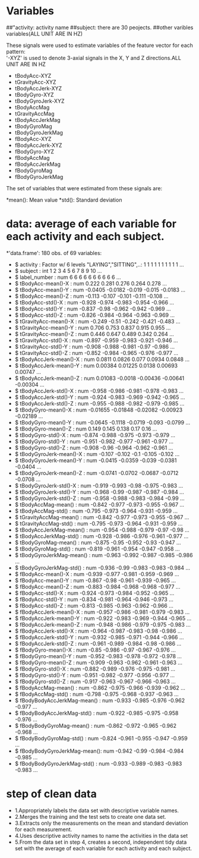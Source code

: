 # Variables

##"activity: activity name
##subject: there are 30 peojects.
##other varibles variables(ALL UNIT ARE IN HZ)

These signals were used to estimate variables of the feature vector for each pattern:  
'-XYZ' is used to denote 3-axial signals in the X, Y and Z directions.ALL UNIT ARE IN HZ

* tBodyAcc-XYZ
* tGravityAcc-XYZ
* tBodyAccJerk-XYZ
* tBodyGyro-XYZ
* tBodyGyroJerk-XYZ
* tBodyAccMag
* tGravityAccMag
* tBodyAccJerkMag
* tBodyGyroMag
* tBodyGyroJerkMag
* fBodyAcc-XYZ
* fBodyAccJerk-XYZ
* fBodyGyro-XYZ
* fBodyAccMag
* fBodyAccJerkMag
* fBodyGyroMag
* fBodyGyroJerkMag

The set of variables that were estimated from these signals are: 

*mean(): Mean value
*std(): Standard deviation

# data: average of each variable for each activity and each subject.

*'data.frame':	180 obs. of  69 variables:
* $ activity                   : Factor w/ 6 levels "LAYING","SITTING",..: 1 1 1 1 1 1 1 1 1 1 ...
* $ subject                    : int  1 2 3 4 5 6 7 8 9 10 ...
* $ label_number               : num  6 6 6 6 6 6 6 6 6 6 ...
* $ tBodyAcc-mean()-X          : num  0.222 0.281 0.276 0.264 0.278 ...
* $ tBodyAcc-mean()-Y          : num  -0.0405 -0.0182 -0.019 -0.015 -0.0183 ...
* $ tBodyAcc-mean()-Z          : num  -0.113 -0.107 -0.101 -0.111 -0.108 ...
* $ tBodyAcc-std()-X           : num  -0.928 -0.974 -0.983 -0.954 -0.966 ...
* $ tBodyAcc-std()-Y           : num  -0.837 -0.98 -0.962 -0.942 -0.969 ...
* $ tBodyAcc-std()-Z           : num  -0.826 -0.984 -0.964 -0.963 -0.969 ...
* $ tGravityAcc-mean()-X       : num  -0.249 -0.51 -0.242 -0.421 -0.483 ...
* $ tGravityAcc-mean()-Y       : num  0.706 0.753 0.837 0.915 0.955 ...
* $ tGravityAcc-mean()-Z       : num  0.446 0.647 0.489 0.342 0.264 ...
* $ tGravityAcc-std()-X        : num  -0.897 -0.959 -0.983 -0.921 -0.946 ...
* $ tGravityAcc-std()-Y        : num  -0.908 -0.988 -0.981 -0.97 -0.986 ...
* $ tGravityAcc-std()-Z        : num  -0.852 -0.984 -0.965 -0.976 -0.977 ...
* $ tBodyAccJerk-mean()-X      : num  0.0811 0.0826 0.077 0.0934 0.0848 ...
* $ tBodyAccJerk-mean()-Y      : num  0.00384 0.01225 0.0138 0.00693 0.00747 ...
* $ tBodyAccJerk-mean()-Z      : num  0.01083 -0.0018 -0.00436 -0.00641 -0.00304 ...
* $ tBodyAccJerk-std()-X       : num  -0.958 -0.986 -0.981 -0.978 -0.983 ...
* $ tBodyAccJerk-std()-Y       : num  -0.924 -0.983 -0.969 -0.942 -0.965 ...
* $ tBodyAccJerk-std()-Z       : num  -0.955 -0.988 -0.982 -0.979 -0.985 ...
* $ tBodyGyro-mean()-X         : num  -0.01655 -0.01848 -0.02082 -0.00923 -0.02189 ...
* $ tBodyGyro-mean()-Y         : num  -0.0645 -0.1118 -0.0719 -0.093 -0.0799 ...
* $ tBodyGyro-mean()-Z         : num  0.149 0.145 0.138 0.17 0.16 ...
* $ tBodyGyro-std()-X          : num  -0.874 -0.988 -0.975 -0.973 -0.979 ...
* $ tBodyGyro-std()-Y          : num  -0.951 -0.982 -0.977 -0.961 -0.977 ...
* $ tBodyGyro-std()-Z          : num  -0.908 -0.96 -0.964 -0.962 -0.961 ...
* $ tBodyGyroJerk-mean()-X     : num  -0.107 -0.102 -0.1 -0.105 -0.102 ...
* $ tBodyGyroJerk-mean()-Y     : num  -0.0415 -0.0359 -0.039 -0.0381 -0.0404 ...
* $ tBodyGyroJerk-mean()-Z     : num  -0.0741 -0.0702 -0.0687 -0.0712 -0.0708 ...
* $ tBodyGyroJerk-std()-X      : num  -0.919 -0.993 -0.98 -0.975 -0.983 ...
* $ tBodyGyroJerk-std()-Y      : num  -0.968 -0.99 -0.987 -0.987 -0.984 ...
* $ tBodyGyroJerk-std()-Z      : num  -0.958 -0.988 -0.983 -0.984 -0.99 ...
* $ tBodyAccMag-mean()         : num  -0.842 -0.977 -0.973 -0.955 -0.967 ...
* $ tBodyAccMag-std()          : num  -0.795 -0.973 -0.964 -0.931 -0.959 ...
* $ tGravityAccMag-mean()      : num  -0.842 -0.977 -0.973 -0.955 -0.967 ...
* $ tGravityAccMag-std()       : num  -0.795 -0.973 -0.964 -0.931 -0.959 ...
* $ tBodyAccJerkMag-mean()     : num  -0.954 -0.988 -0.979 -0.97 -0.98 ...
* $ tBodyAccJerkMag-std()      : num  -0.928 -0.986 -0.976 -0.961 -0.977 ...
* $ tBodyGyroMag-mean()        : num  -0.875 -0.95 -0.952 -0.93 -0.947 ...
* $ tBodyGyroMag-std()         : num  -0.819 -0.961 -0.954 -0.947 -0.958 ...
* $ tBodyGyroJerkMag-mean()    : num  -0.963 -0.992 -0.987 -0.985 -0.986 ...
* $ tBodyGyroJerkMag-std()     : num  -0.936 -0.99 -0.983 -0.983 -0.984 ...
* $ fBodyAcc-mean()-X          : num  -0.939 -0.977 -0.981 -0.959 -0.969 ...
* $ fBodyAcc-mean()-Y          : num  -0.867 -0.98 -0.961 -0.939 -0.965 ...
* $ fBodyAcc-mean()-Z          : num  -0.883 -0.984 -0.968 -0.968 -0.977 ...
* $ fBodyAcc-std()-X           : num  -0.924 -0.973 -0.984 -0.952 -0.965 ...
* $ fBodyAcc-std()-Y           : num  -0.834 -0.981 -0.964 -0.946 -0.973 ...
* $ fBodyAcc-std()-Z           : num  -0.813 -0.985 -0.963 -0.962 -0.966 ...
* $ fBodyAccJerk-mean()-X      : num  -0.957 -0.986 -0.981 -0.979 -0.983 ...
* $ fBodyAccJerk-mean()-Y      : num  -0.922 -0.983 -0.969 -0.944 -0.965 ...
* $ fBodyAccJerk-mean()-Z      : num  -0.948 -0.986 -0.979 -0.975 -0.983 ...
* $ fBodyAccJerk-std()-X       : num  -0.964 -0.987 -0.983 -0.98 -0.986 ...
* $ fBodyAccJerk-std()-Y       : num  -0.932 -0.985 -0.971 -0.944 -0.966 ...
* $ fBodyAccJerk-std()-Z       : num  -0.961 -0.989 -0.984 -0.98 -0.986 ...
* $ fBodyGyro-mean()-X         : num  -0.85 -0.986 -0.97 -0.967 -0.976 ...
* $ fBodyGyro-mean()-Y         : num  -0.952 -0.983 -0.978 -0.972 -0.978 ...
* $ fBodyGyro-mean()-Z         : num  -0.909 -0.963 -0.962 -0.961 -0.963 ...
* $ fBodyGyro-std()-X          : num  -0.882 -0.989 -0.976 -0.975 -0.981 ...
* $ fBodyGyro-std()-Y          : num  -0.951 -0.982 -0.977 -0.956 -0.977 ...
* $ fBodyGyro-std()-Z          : num  -0.917 -0.963 -0.967 -0.966 -0.963 ...
* $ fBodyAccMag-mean()         : num  -0.862 -0.975 -0.966 -0.939 -0.962 ...
* $ fBodyAccMag-std()          : num  -0.798 -0.975 -0.968 -0.937 -0.963 ...
* $ fBodyBodyAccJerkMag-mean() : num  -0.933 -0.985 -0.976 -0.962 -0.977 ...
* $ fBodyBodyAccJerkMag-std()  : num  -0.922 -0.985 -0.975 -0.958 -0.976 ...
* $ fBodyBodyGyroMag-mean()    : num  -0.862 -0.972 -0.965 -0.962 -0.968 ...
* $ fBodyBodyGyroMag-std()     : num  -0.824 -0.961 -0.955 -0.947 -0.959 ...
* $ fBodyBodyGyroJerkMag-mean(): num  -0.942 -0.99 -0.984 -0.984 -0.985 ...
* $ fBodyBodyGyroJerkMag-std() : num  -0.933 -0.989 -0.983 -0.983 -0.983 ...


# step of clean data
* 1.Appropriately labels the data set with descriptive variable names.
* 2.Merges the training and the test sets to create one data set.
* 3.Extracts only the measurements on the mean and standard deviation for each measurement.
* 4.Uses descriptive activity names to name the activities in the data set
* 5.From the data set in step 4, creates a second, independent tidy data set with the average of each variable for each activity and each subject.